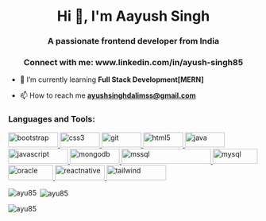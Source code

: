 <h1 align="center">Hi 👋, I'm Aayush Singh</h1>
<h3 align="center">A passionate frontend developer from India</h3>
<h3 align="center">Connect with me: www.linkedin.com/in/ayush-singh85 </h3>

- 🌱 I’m currently learning **Full Stack Development[MERN]**

- 📫 How to reach me **ayushsinghdalimss@gmail.com**

<p align="center">
</p>

<h3 align="left">Languages and Tools:</h3>
<p align="left"> <a href="https://getbootstrap.com" target="_blank" rel="noreferrer"> <img src="https://img.shields.io/badge/Bootstrap-7952B3.svg?style=for-the-badge&logo=Bootstrap&logoColor=white" alt="bootstrap" width="100" height="30"/> </a> <a href="https://www.w3schools.com/css/" target="_blank" rel="noreferrer"> <img src="https://img.shields.io/badge/CSS3-1572B6.svg?style=for-the-badge&logo=CSS3&logoColor=white" alt="css3" width="80" height="30"/> </a> <a href="https://git-scm.com/" target="_blank" rel="noreferrer"> <img src="https://img.shields.io/badge/Git-F05032.svg?style=for-the-badge&logo=Git&logoColor=white" alt="git" width="80" height="30"/> </a> <a href="https://www.w3.org/html/" target="_blank" rel="noreferrer"> <img src="https://img.shields.io/badge/HTML5-E34F26.svg?style=for-the-badge&logo=HTML5&logoColor=white" alt="html5" width="80" height="30"/> </a> <a href="https://www.java.com" target="_blank" rel="noreferrer"> <img src="https://img.shields.io/badge/Java-ED8B00?style=for-the-badge&logo=java&logoColor=white" alt="java" width="80" height="30"/> </a> <a href="https://developer.mozilla.org/en-US/docs/Web/JavaScript" target="_blank" rel="noreferrer"> <img src="https://img.shields.io/badge/JavaScript-F7DF1E.svg?style=for-the-badge&logo=JavaScript&logoColor=black" alt="javascript" width="120" height="30"/> </a> <a href="https://www.mongodb.com/" target="_blank" rel="noreferrer"> <img src="https://img.shields.io/badge/MongoDB-47A248.svg?style=for-the-badge&logo=MongoDB&logoColor=white" alt="mongodb" width="100" height="30"/> </a> <a href="https://www.microsoft.com/en-us/sql-server" target="_blank" rel="noreferrer"> <img src="https://img.shields.io/badge/Microsoft%20SQL%20Server-CC2927.svg?style=for-the-badge&logo=Microsoft-SQL-Server&logoColor=white" alt="mssql" width="180" height="30"/> </a> <a href="https://www.mysql.com/" target="_blank" rel="noreferrer"> <img src="https://img.shields.io/badge/MySQL-4479A1.svg?style=for-the-badge&logo=MySQL&logoColor=white" alt="mysql" width="90" height="30"/> </a> <a href="https://www.oracle.com/" target="_blank" rel="noreferrer"> <img src="https://img.shields.io/badge/Oracle-F80000.svg?style=for-the-badge&logo=Oracle&logoColor=white" alt="oracle" width="90" height="30"/> </a> <a href="https://reactnative.dev/" target="_blank" rel="noreferrer"> <img src="https://img.shields.io/badge/React-61DAFB.svg?style=for-the-badge&logo=React&logoColor=black" alt="reactnative" width="100" height="30"/> </a> <a href="https://tailwindcss.com/" target="_blank" rel="noreferrer"> <img src="https://img.shields.io/badge/Tailwind%20CSS-06B6D4.svg?style=for-the-badge&logo=Tailwind-CSS&logoColor=white" alt="tailwind" width="120" height="30"/> </a> </p>

<p><img align="left" src="https://github-readme-stats.vercel.app/api/top-langs?username=ayu85&show_icons=true&locale=en&layout=compact" alt="ayu85" /></p>

<p>&nbsp;<img align="center" src="https://github-readme-stats.vercel.app/api?username=ayu85&show_icons=true&locale=en" alt="ayu85" /></p>

<p><img align="center" src="https://github-readme-streak-stats.herokuapp.com/?user=ayu85&" alt="ayu85" /></p>


<!---
Ayu85/Ayu85 is a ✨ special ✨ repository because its `README.md` (this file) appears on your GitHub profile.
You can click the Preview link to take a look at your changes.
--->
